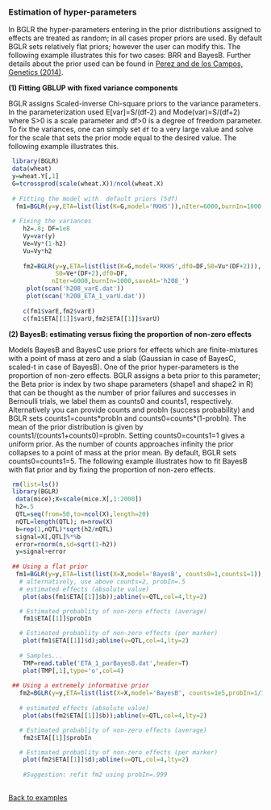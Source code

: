 

### Estimation of hyper-parameters

In BGLR the hyper-parameters entering in the prior distributions assigned to effects are treated as random; in all cases proper priors are
used. By default BGLR sets relatively flat priors; however the user can modify this. The following example illustrates this for two cases: BRR and 
BayesB. Further details about the prior used can be found in [Perez and de los Campos, Genetics (2014)](https://doi.org/10.1534/genetics.114.164442).


**(1) Fitting GBLUP with fixed variance components**

BGLR assigns Scaled-inverse Chi-square priors to the variance parameters. In the parameterization used E[var]=S/(df-2) and Mode(var)=S/(df+2) where S>0 is a scale parameter and df>0 
is a degree of freedom parameter. To fix the variances, one can simply set `df` to a very large value and solve for the scale that sets
the prior mode equal to the desired value. The following example illustrates this.

```R
 library(BGLR)
 data(wheat)
 y=wheat.Y[,1]
 G=tcrossprod(scale(wheat.X))/ncol(wheat.X)
 
 # Fitting the model with  default priors (5df)
  fm1=BGLR(y=y,ETA=list(list(K=G,model='RKHS')),nIter=6000,burnIn=1000,saveAt='default_')
 
 # Fixing the variances
    h2=.8; DF=1e8
    Vy=var(y)
    Ve=Vy*(1-h2) 
    Vu=Vy*h2
    
    fm2=BGLR(y=y,ETA=list(list(K=G,model='RKHS',df0=DF,S0=Vu*(DF+2))),
             S0=Ve*(DF+2),df0=DF,
            nIter=6000,burnIn=1000,saveAt='h208_')
     plot(scan('h208_varE.dat'))
     plot(scan('h208_ETA_1_varU.dat'))
    
    c(fm1$varE,fm2$varE)
    c(fm1$ETA[[1]]$varU,fm2$ETA[[1]]$varU)
```

**(2) BayesB: estimating versus fixing the proportion of non-zero effects**

Models BayesB and BayesC use priors for effects which are finite-mixtures with a point of mass
at zero and a slab (Gaussian in case of BayesC, scaled-t in case of BayesB). One of the prior
hyper-parameters is the proportion of non-zero effects. BGLR assigns a beta prior to this parameter; the
Beta prior is index by two shape parameters (shape1 and shape2 in R) that can be thought as the number of prior
failures and successes in Bernoulli trials, we label them as counts0 and counts1, respectively. Alternatively you
can provide counts and probIn (success probability) and BGLR sets counts1=counts\*probIn and counts0=counts\*(1-probIn).
The mean of the prior distribution is given by counts1/(counts1+counts0)=probIn. Setting counts0=counts1=1 gives a uniform
prior.  As the number of counts approaches infinity the prior collapses to a point of mass at the prior mean. 
By default, BGLR sets counts0=counts1=5. The following example illustrates how to fit BayesB with flat prior and by fixing the
proportion of non-zero effects. 

```R
 rm(list=ls())
 library(BGLR)
  data(mice);X=scale(mice.X[,1:2000])
  h2=.5
  QTL=seq(from=50,to=ncol(X),length=20)
  nQTL=length(QTL); n=nrow(X)
  b=rep(1,nQTL)*sqrt(h2/nQTL)
  signal=X[,QTL]%*%b
  error=rnorm(n,sd=sqrt(1-h2))
  y=signal+error
 
 ## Using a flat prior
  fm1=BGLR(y=y,ETA=list(list(X=X,model='BayesB', counts0=1,counts1=1)),nIter=12000,burnIn=2000) 
   # alternatively, use above counts=2, probIn=.5
   # estimated effects (absolute value)
    plot(abs(fm1$ETA[[1]]$b));abline(v=QTL,col=4,lty=2) 

   # Estimated probablity of non-zero effects (average)
    fm1$ETA[[1]]$probIn

   # Estimated probablity of non-zero effects (per marker)    
    plot(fm1$ETA[[1]]$d);abline(v=QTL,col=4,lty=2)
   
   # Samples...
    TMP=read.table('ETA_1_parBayesB.dat',header=T)
    plot(TMP[,1],type='o',col=4)
    
 ## Using a extremely informative prior
   fm2=BGLR(y=y,ETA=list(list(X=X,model='BayesB', counts=1e5,probIn=1/1000)),nIter=12000,burnIn=2000)
  
   # estimated effects (absolute value)
    plot(abs(fm2$ETA[[1]]$b));abline(v=QTL,col=4,lty=2) 

   # Estimated probablity of non-zero effects (average)
    fm2$ETA[[1]]$probIn

   # Estimated probablity of non-zero effects (per marker)    
    plot(fm2$ETA[[1]]$d);abline(v=QTL,col=4,lty=2)
    
    #Suggestion: refit fm2 using probIn=.999
 
```


[Back to examples](https://github.com/gdlc/BGLR-R/blob/master/README.md)
